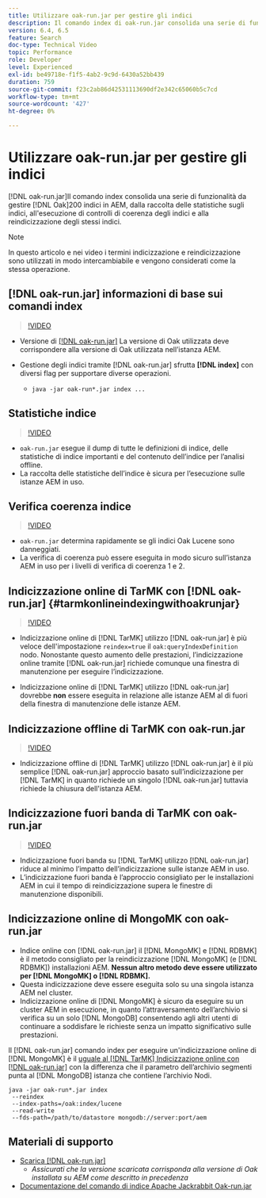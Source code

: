 ```yaml
---
title: Utilizzare oak-run.jar per gestire gli indici
description: Il comando index di oak-run.jar consolida una serie di funzioni per la gestione degli indici Oak in AEM, dalla raccolta delle statistiche sugli indici all'esecuzione di controlli di coerenza degli indici e alla reindicizzazione degli stessi indici.
version: 6.4, 6.5
feature: Search
doc-type: Technical Video
topic: Performance
role: Developer
level: Experienced
exl-id: be49718e-f1f5-4ab2-9c9d-6430a52bb439
duration: 759
source-git-commit: f23c2ab86d42531113690df2e342c65060b5c7cd
workflow-type: tm+mt
source-wordcount: '427'
ht-degree: 0%

---
```


# Utilizzare oak-run.jar per gestire gli indici

[!DNL oak-run.jar]Il comando index consolida una serie di funzionalità da gestire [!DNL Oak]200 indici in AEM, dalla raccolta delle statistiche sugli indici, all&#39;esecuzione di controlli di coerenza degli indici e alla reindicizzazione degli stessi indici.

>[!NOTE]
>
>In questo articolo e nei video i termini indicizzazione e reindicizzazione sono utilizzati in modo intercambiabile e vengono considerati come la stessa operazione.

## [!DNL oak-run.jar] informazioni di base sui comandi index

>[!VIDEO](https://video.tv.adobe.com/v/21475?quality=12&learn=on)

* Versione di [[!DNL oak-run.jar]](https://repository.apache.org/service/local/artifact/maven/redirect?r=releases&amp;g=org.apache.jackrabbit&amp;a=oak-run&amp;v=1.8.0) La versione di Oak utilizzata deve corrispondere alla versione di Oak utilizzata nell’istanza AEM.
* Gestione degli indici tramite [!DNL oak-run.jar] sfrutta **[!DNL index]** con diversi flag per supportare diverse operazioni.

   * `java -jar oak-run*.jar index ...`

## Statistiche indice

>[!VIDEO](https://video.tv.adobe.com/v/21477?quality=12&learn=on)

* `oak-run.jar` esegue il dump di tutte le definizioni di indice, delle statistiche di indice importanti e del contenuto dell’indice per l’analisi offline.
* La raccolta delle statistiche dell’indice è sicura per l’esecuzione sulle istanze AEM in uso.

## Verifica coerenza indice

>[!VIDEO](https://video.tv.adobe.com/v/21476?quality=12&learn=on)

* `oak-run.jar` determina rapidamente se gli indici Oak Lucene sono danneggiati.
* La verifica di coerenza può essere eseguita in modo sicuro sull’istanza AEM in uso per i livelli di verifica di coerenza 1 e 2.

## Indicizzazione online di TarMK con [!DNL oak-run.jar] {#tarmkonlineindexingwithoakrunjar}

>[!VIDEO](https://video.tv.adobe.com/v/21479?quality=12&learn=on)

* Indicizzazione online di [!DNL TarMK] utilizzo [!DNL oak-run.jar] è più veloce dell&#39;impostazione `reindex=true` il `oak:queryIndexDefinition` nodo. Nonostante questo aumento delle prestazioni, l’indicizzazione online tramite [!DNL oak-run.jar] richiede comunque una finestra di manutenzione per eseguire l’indicizzazione.

* Indicizzazione online di [!DNL TarMK] utilizzo [!DNL oak-run.jar] dovrebbe **non** essere eseguita in relazione alle istanze AEM al di fuori della finestra di manutenzione delle istanze AEM.

## Indicizzazione offline di TarMK con oak-run.jar

>[!VIDEO](https://video.tv.adobe.com/v/21478?quality=12&learn=on)

* Indicizzazione offline di [!DNL TarMK] utilizzo [!DNL oak-run.jar] è il più semplice [!DNL oak-run.jar] approccio basato sull’indicizzazione per [!DNL TarMK] in quanto richiede un singolo [!DNL oak-run.jar] tuttavia richiede la chiusura dell&#39;istanza AEM.

## Indicizzazione fuori banda di TarMK con oak-run.jar

>[!VIDEO](https://video.tv.adobe.com/v/21480?quality=12&learn=on)

* Indicizzazione fuori banda su [!DNL TarMK] utilizzo [!DNL oak-run.jar] riduce al minimo l’impatto dell’indicizzazione sulle istanze AEM in uso.
* L’indicizzazione fuori banda è l’approccio consigliato per le installazioni AEM in cui il tempo di reindicizzazione supera le finestre di manutenzione disponibili.

## Indicizzazione online di MongoMK con oak-run.jar

* Indice online con [!DNL oak-run.jar] il [!DNL MongoMK] e [!DNL RDBMK] è il metodo consigliato per la reindicizzazione [!DNL MongoMK] (e [!DNL RDBMK]) installazioni AEM. **Nessun altro metodo deve essere utilizzato per [!DNL MongoMK] o [!DNL RDBMK].**
* Questa indicizzazione deve essere eseguita solo su una singola istanza AEM nel cluster.
* Indicizzazione online di [!DNL MongoMK] è sicuro da eseguire su un cluster AEM in esecuzione, in quanto l’attraversamento dell’archivio si verifica su un solo [!DNL MongoDB] consentendo agli altri utenti di continuare a soddisfare le richieste senza un impatto significativo sulle prestazioni.

Il [!DNL oak-run.jar] comando index per eseguire un&#39;indicizzazione online di [!DNL MongoMK] è il [uguale al [!DNL TarMK] Indicizzazione online con [!DNL oak-run.jar]](#tarmkonlineindexingwithoakrunjar) con la differenza che il parametro dell’archivio segmenti punta al [!DNL MongoDB] istanza che contiene l’archivio Nodi.

```
java -jar oak-run*.jar index
 --reindex
 --index-paths=/oak:index/lucene
 --read-write
 --fds-path=/path/to/datastore mongodb://server:port/aem
```

## Materiali di supporto

* [Scarica [!DNL oak-run.jar]](https://repository.apache.org/#nexus-search;gav~org.apache.jackrabbit~oak-run~~~~kw,versionexpand)
   * *Assicurati che la versione scaricata corrisponda alla versione di Oak installata su AEM come descritto in precedenza*
* [Documentazione del comando di indice Apache Jackrabbit Oak-run.jar](https://jackrabbit.apache.org/oak/docs/query/oak-run-indexing.html)
